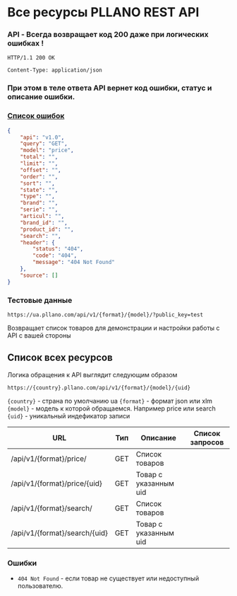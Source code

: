# Все ресурсы PLLANO REST API

### API - Всегда возвращает код 200 даже при логических ошибках !

`HTTP/1.1 200 OK`

`Content-Type: application/json`

### При этом в теле ответа API вернет код ошибки, статус и описание ошибки.
### [Список ошибок](errors.md)

```json
{
    "api": "v1.0",
    "query": "GET",
    "model": "price",
    "total": "",
    "limit": "",
    "offset": "",
    "order": "",
    "sort": "",
    "state": "",
    "type": "",
    "brand": "",
    "serie": "",
    "articul": "",
    "brand_id": "",
    "product_id": "",
    "search": "",
    "header": {
        "status": "404",
        "code": "404",
        "message": "404 Not Found"
    },
    "source": []
}
```

<a name="test"></a>
### Тестовые данные

`https://ua.pllano.com/api/v1/{format}/{model}/?public_key=test`

Возвращает список товаров для демонстрации и настройки работы с API с вашей стороны

<a name="resources"></a>
## Список всех ресурсов

Логика обращения к API выглядит следующим образом

`https://{country}.pllano.com/api/v1/{format}/{model}/{uid}`

`{country}` - страна по умолчанию ua
`{format}` - формат json или xlm
`{model}` - модель к которой обращаемся. Например price или search
`{uid}` - уникальный индефикатор записи

URL | Тип | Описание | Список запросов
----- | --- | -------- | ---
/api/v1/{format}/price/ | GET | Список товаров | 
/api/v1/{format}/price/{uid} | GET | Товар с указанным uid | 
/api/v1/{format}/search/ | GET | Список товаров
/api/v1/{format}/search/{uid} | GET | Товар с указанным uid | 

### Ошибки

* `404 Not Found` - если товар не существует или недоступный пользователю.

